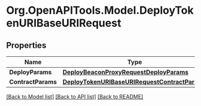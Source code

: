 # Org.OpenAPITools.Model.DeployTokenURIBaseURIRequest

## Properties

Name | Type | Description | Notes
------------ | ------------- | ------------- | -------------
**DeployParams** | [**DeployBeaconProxyRequestDeployParams**](DeployBeaconProxyRequestDeployParams.md) |  | 
**ContractParams** | [**DeployTokenURIBaseURIRequestContractParams**](DeployTokenURIBaseURIRequestContractParams.md) |  | 

[[Back to Model list]](../README.md#documentation-for-models) [[Back to API list]](../README.md#documentation-for-api-endpoints) [[Back to README]](../README.md)

